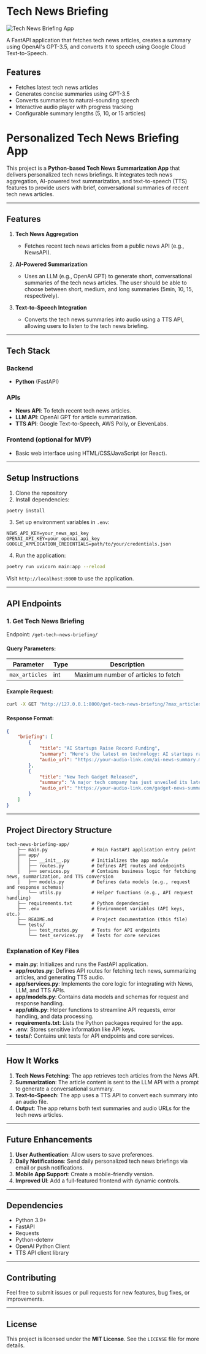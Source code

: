 # Tech News Briefing

![Tech News Briefing App](assets/images/app_screenshot.png)

A FastAPI application that fetches tech news articles, creates a summary using OpenAI's GPT-3.5, and converts it to speech using Google Cloud Text-to-Speech.

## Features
- Fetches latest tech news articles
- Generates concise summaries using GPT-3.5
- Converts summaries to natural-sounding speech
- Interactive audio player with progress tracking
- Configurable summary lengths (5, 10, or 15 articles)

# Personalized Tech News Briefing App

This project is a **Python-based Tech News Summarization App** that delivers personalized tech news briefings. It integrates tech news aggregation, AI-powered text summarization, and text-to-speech (TTS) features to provide users with brief, conversational summaries of recent tech news articles.

---

## **Features**

1. **Tech News Aggregation**

   - Fetches recent tech news articles from a public news API (e.g., NewsAPI).

2. **AI-Powered Summarization**

   - Uses an LLM (e.g., OpenAI GPT) to generate short, conversational summaries of the tech news articles. The user should be able to choose between short, medium, and long summaries (5min, 10, 15, respectively).

3. **Text-to-Speech Integration**

   - Converts the tech news summaries into audio using a TTS API, allowing users to listen to the tech news briefing.

---

## **Tech Stack**

### **Backend**

- **Python** (FastAPI)

### **APIs**

- **News API**: To fetch recent tech news articles.
- **LLM API**: OpenAI GPT for article summarization.
- **TTS API**: Google Text-to-Speech, AWS Polly, or ElevenLabs.

### **Frontend** (optional for MVP)

- Basic web interface using HTML/CSS/JavaScript (or React).

---

## **Setup Instructions**

1. Clone the repository
2. Install dependencies:
```bash
poetry install
```

3. Set up environment variables in `.env`:
```env
NEWS_API_KEY=your_news_api_key
OPENAI_API_KEY=your_openai_api_key
GOOGLE_APPLICATION_CREDENTIALS=path/to/your/credentials.json
```

4. Run the application:
```bash
poetry run uvicorn main:app --reload
```

Visit `http://localhost:8000` to use the application.

---

## **API Endpoints**

### **1. Get Tech News Briefing**

Endpoint: `/get-tech-news-briefing/`

#### **Query Parameters:**

| Parameter      | Type | Description                         |
| -------------- | ---- | ----------------------------------- |
| `max_articles` | int  | Maximum number of articles to fetch |

#### **Example Request:**

```bash
curl -X GET "http://127.0.0.1:8000/get-tech-news-briefing/?max_articles=5"
```

#### **Response Format:**

```json
{
    "briefing": [
        {
            "title": "AI Startups Raise Record Funding",
            "summary": "Here's the latest on technology: AI startups raised a record amount of funding this quarter...",
            "audio_url": "https://your-audio-link.com/ai-news-summary.mp3"
        },
        {
            "title": "New Tech Gadget Released",
            "summary": "A major tech company has just unveiled its latest gadget...",
            "audio_url": "https://your-audio-link.com/gadget-news-summary.mp3"
        }
    ]
}
```

---

## **Project Directory Structure**

```
tech-news-briefing-app/
    ├── main.py                # Main FastAPI application entry point
    ├── app/
    │   ├── __init__.py        # Initializes the app module
    │   ├── routes.py          # Defines API routes and endpoints
    │   ├── services.py        # Contains business logic for fetching news, summarization, and TTS conversion
    │   ├── models.py          # Defines data models (e.g., request and response schemas)
    │   └── utils.py           # Helper functions (e.g., API request handling)
    ├── requirements.txt       # Python dependencies
    ├── .env                   # Environment variables (API keys, etc.)
    ├── README.md              # Project documentation (this file)
    └── tests/
        ├── test_routes.py     # Tests for API endpoints
        └── test_services.py   # Tests for core services
```

### **Explanation of Key Files**

- **main.py**: Initializes and runs the FastAPI application.
- **app/routes.py**: Defines API routes for fetching tech news, summarizing articles, and generating TTS audio.
- **app/services.py**: Implements the core logic for integrating with News, LLM, and TTS APIs.
- **app/models.py**: Contains data models and schemas for request and response handling.
- **app/utils.py**: Helper functions to streamline API requests, error handling, and data processing.
- **requirements.txt**: Lists the Python packages required for the app.
- **.env**: Stores sensitive information like API keys.
- **tests/**: Contains unit tests for API endpoints and core services.

---

## **How It Works**

1. **Tech News Fetching**: The app retrieves tech articles from the News API.
2. **Summarization**: The article content is sent to the LLM API with a prompt to generate a conversational summary.
3. **Text-to-Speech**: The app uses a TTS API to convert each summary into an audio file.
4. **Output**: The app returns both text summaries and audio URLs for the tech news articles.

---

## **Future Enhancements**

1. **User Authentication**: Allow users to save preferences.
2. **Daily Notifications**: Send daily personalized tech news briefings via email or push notifications.
3. **Mobile App Support**: Create a mobile-friendly version.
4. **Improved UI**: Add a full-featured frontend with dynamic controls.

---

## **Dependencies**

- Python 3.9+
- FastAPI
- Requests
- Python-dotenv
- OpenAI Python Client
- TTS API client library

---

## **Contributing**

Feel free to submit issues or pull requests for new features, bug fixes, or improvements.

---

## **License**

This project is licensed under the **MIT License**. See the `LICENSE` file for more details.

